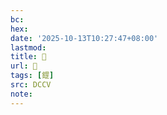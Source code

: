 ```yaml
---
bc:
hex:
date: '2025-10-13T10:27:47+08:00'
lastmod:
title: 􅃡
url: 􅃡
tags: [鎠]
src: DCCV
note:
---
```

